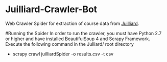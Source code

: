 # Juilliard-Crawler-Bot
Web Crawler Spider for extraction of course data from [Juilliard](http://catalog.juilliard.edu/content.php?catoid=25&navoid=2696).

#Running the Spider
In order to run the crawler, you must have Python 2.7 or higher and have installed BeautifulSoup 4 and Scrapy Framework.
Execute the following command in the Julliard/ root directory
- scrapy crawl juilliardSpider -o results.csv -t csv


